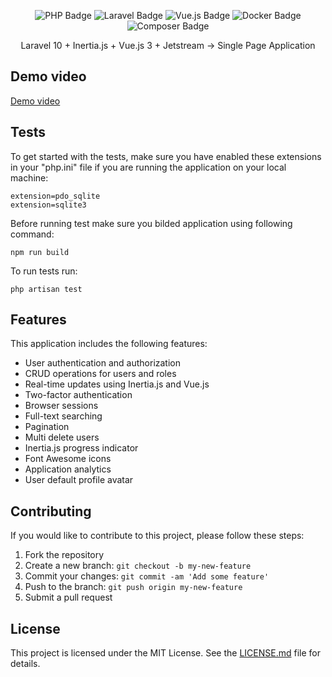 <p align="center">
    <img src="https://img.shields.io/badge/PHP-777BB4?style=for-the-badge&logo=php&logoColor=white" alt="PHP Badge" />
    <img src="https://img.shields.io/badge/Laravel-FF2D20?style=for-the-badge&logo=laravel&logoColor=white" alt="Laravel Badge" />
    <img src="https://img.shields.io/badge/Vue%20js-35495E?style=for-the-badge&logo=vuedotjs&logoColor=4FC08D" alt="Vue.js Badge" />
    <img src="https://img.shields.io/badge/Docker-2CA5E0?style=for-the-badge&logo=docker&logoColor=white" alt="Docker Badge" />
    <img src="https://img.shields.io/badge/Composer-885630?style=for-the-badge&logo=Composer&logoColor=white" alt="Composer Badge" />
</p>

<p align="center">
    Laravel 10 + Inertia.js + Vue.js 3 + Jetstream → Single Page Application
</p>

## Demo video

[Demo video](https://github.com/perisicnikola37/laravel-inertia-vue-spa/assets/79047182/38ffbb70-0543-495b-8211-ed5e17257ff2)

## Tests

To get started with the tests, make sure you have enabled these extensions in your "php.ini" file if you are running the application on your local machine:

```
extension=pdo_sqlite
extension=sqlite3
```

Before running test make sure you bilded application using following command:
```
npm run build
```

To run tests run:
```
php artisan test
```

## Features

This application includes the following features:

-   User authentication and authorization
-   CRUD operations for users and roles
-   Real-time updates using Inertia.js and Vue.js
-   Two-factor authentication
-   Browser sessions
-   Full-text searching
-   Pagination
-   Multi delete users
-   Inertia.js progress indicator
-   Font Awesome icons
-   Application analytics
-   User default profile avatar

## Contributing

If you would like to contribute to this project, please follow these steps:

1. Fork the repository
2. Create a new branch: `git checkout -b my-new-feature`
3. Commit your changes: `git commit -am 'Add some feature'`
4. Push to the branch: `git push origin my-new-feature`
5. Submit a pull request

## License

This project is licensed under the MIT License. See the [LICENSE.md](LICENSE.md) file for details.
